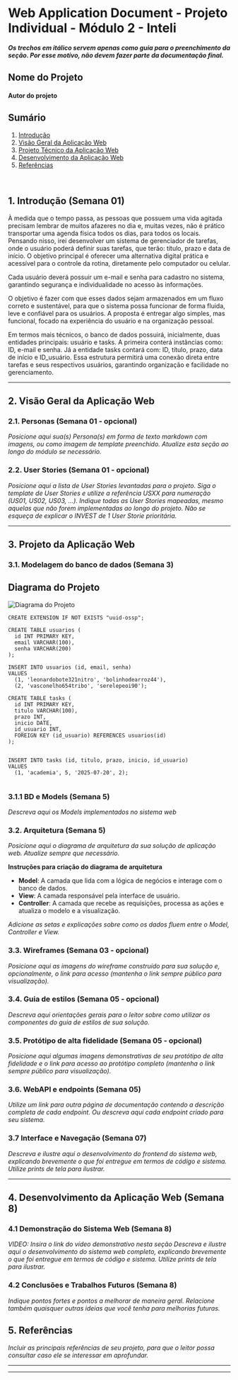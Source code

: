 # Web Application Document - Projeto Individual - Módulo 2 - Inteli

**_Os trechos em itálico servem apenas como guia para o preenchimento da seção. Por esse motivo, não devem fazer parte da documentação final._**

## Nome do Projeto

#### Autor do projeto

## Sumário

1. [Introdução](#c1)
2. [Visão Geral da Aplicação Web](#c2)
3. [Projeto Técnico da Aplicação Web](#c3)
4. [Desenvolvimento da Aplicação Web](#c4)
5. [Referências](#c5)

<br>

## <a name="c1"></a>1. Introdução (Semana 01)

À medida que o tempo passa, as pessoas que possuem uma vida agitada precisam lembrar de muitos afazeres no dia e, muitas vezes, não é prático transportar uma agenda física todos os dias, para todos os locais. Pensando nisso, irei desenvolver um sistema de gerenciador de tarefas, onde o usuário poderá definir suas tarefas, que terão: título, prazo e data de início. O objetivo principal é oferecer uma alternativa digital prática e acessível para o controle da rotina, diretamente pelo computador ou celular.

Cada usuário deverá possuir um e-mail e senha para cadastro no sistema, garantindo segurança e individualidade no acesso às informações.

O objetivo é fazer com que esses dados sejam armazenados em um fluxo correto e sustentável, para que o sistema possa funcionar de forma fluida, leve e confiável para os usuários. A proposta é entregar algo simples, mas funcional, focado na experiência do usuário e na organização pessoal.

Em termos mais técnicos, o banco de dados possuirá, inicialmente, duas entidades principais: usuário e tasks. A primeira conterá instâncias como: ID, e-mail e senha. Já a entidade tasks contará com: ID, título, prazo, data de início e ID_usuário. Essa estrutura permitirá uma conexão direta entre tarefas e seus respectivos usuários, garantindo organização e facilidade no gerenciamento.

---

## <a name="c2"></a>2. Visão Geral da Aplicação Web

### 2.1. Personas (Semana 01 - opcional)

_Posicione aqui sua(s) Persona(s) em forma de texto markdown com imagens, ou como imagem de template preenchido. Atualize esta seção ao longo do módulo se necessário._

### 2.2. User Stories (Semana 01 - opcional)

_Posicione aqui a lista de User Stories levantadas para o projeto. Siga o template de User Stories e utilize a referência USXX para numeração (US01, US02, US03, ...). Indique todas as User Stories mapeadas, mesmo aquelas que não forem implementadas ao longo do projeto. Não se esqueça de explicar o INVEST de 1 User Storie prioritária._

---

## <a name="c3"></a>3. Projeto da Aplicação Web

### 3.1. Modelagem do banco de dados (Semana 3)

## Diagrama do Projeto

![Diagrama do Projeto](../assets/modelo-banco_page-0001.jpg)

```
CREATE EXTENSION IF NOT EXISTS "uuid-ossp";

CREATE TABLE usuarios (
  id INT PRIMARY KEY,
  email VARCHAR(100),
  senha VARCHAR(200)
);

INSERT INTO usuarios (id, email, senha)
VALUES
  (1, 'leonardobote321nitro', 'bolinhodearroz44'),
  (2, 'vasconelho654tribo', 'serelepeoi90');

CREATE TABLE tasks (
  id INT PRIMARY KEY,
  titulo VARCHAR(100),
  prazo INT,
  inicio DATE,
  id_usuario INT,
  FOREIGN KEY (id_usuario) REFERENCES usuarios(id)
);


INSERT INTO tasks (id, titulo, prazo, inicio, id_usuario)
VALUES
  (1, 'academia', 5, '2025-07-20', 2);


```

### 3.1.1 BD e Models (Semana 5)

_Descreva aqui os Models implementados no sistema web_

### 3.2. Arquitetura (Semana 5)

_Posicione aqui o diagrama de arquitetura da sua solução de aplicação web. Atualize sempre que necessário._

**Instruções para criação do diagrama de arquitetura**

- **Model**: A camada que lida com a lógica de negócios e interage com o banco de dados.
- **View**: A camada responsável pela interface de usuário.
- **Controller**: A camada que recebe as requisições, processa as ações e atualiza o modelo e a visualização.

_Adicione as setas e explicações sobre como os dados fluem entre o Model, Controller e View._

### 3.3. Wireframes (Semana 03 - opcional)

_Posicione aqui as imagens do wireframe construído para sua solução e, opcionalmente, o link para acesso (mantenha o link sempre público para visualização)._

### 3.4. Guia de estilos (Semana 05 - opcional)

_Descreva aqui orientações gerais para o leitor sobre como utilizar os componentes do guia de estilos de sua solução._

### 3.5. Protótipo de alta fidelidade (Semana 05 - opcional)

_Posicione aqui algumas imagens demonstrativas de seu protótipo de alta fidelidade e o link para acesso ao protótipo completo (mantenha o link sempre público para visualização)._

### 3.6. WebAPI e endpoints (Semana 05)

_Utilize um link para outra página de documentação contendo a descrição completa de cada endpoint. Ou descreva aqui cada endpoint criado para seu sistema._

### 3.7 Interface e Navegação (Semana 07)

_Descreva e ilustre aqui o desenvolvimento do frontend do sistema web, explicando brevemente o que foi entregue em termos de código e sistema. Utilize prints de tela para ilustrar._

---

## <a name="c4"></a>4. Desenvolvimento da Aplicação Web (Semana 8)

### 4.1 Demonstração do Sistema Web (Semana 8)

_VIDEO: Insira o link do vídeo demonstrativo nesta seção_
_Descreva e ilustre aqui o desenvolvimento do sistema web completo, explicando brevemente o que foi entregue em termos de código e sistema. Utilize prints de tela para ilustrar._

### 4.2 Conclusões e Trabalhos Futuros (Semana 8)

_Indique pontos fortes e pontos a melhorar de maneira geral._
_Relacione também quaisquer outras ideias que você tenha para melhorias futuras._

## <a name="c5"></a>5. Referências

_Incluir as principais referências de seu projeto, para que o leitor possa consultar caso ele se interessar em aprofundar._<br>

---

---
